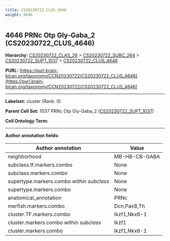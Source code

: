 ```yaml
---
title: CS20230722_CLUS_4646
weight: 4646
---
```

## 4646 PRNc Otp Gly-Gaba_2 (CS20230722_CLUS_4646)
<b>Hierarchy: </b>
[CS20230722_CLAS_26](../CS20230722_CLAS_26) >
[CS20230722_SUBC_264](../CS20230722_SUBC_264) >
[CS20230722_SUPT_1037](../CS20230722_SUPT_1037) >
[CS20230722_CLUS_4646](../CS20230722_CLUS_4646)

**PURL:** [https://purl.brain-bican.org/taxonomy/CCN20230722/CS20230722_CLUS_4646](https://purl.brain-bican.org/taxonomy/CCN20230722/CS20230722_CLUS_4646)

---


**Labelset:** cluster (Rank: 0)

**Parent Cell Set:** 1037 PRNc Otp Gly-Gaba_2 ([CS20230722_SUPT_1037](../CS20230722_SUPT_1037))



**Cell Ontology Term:** 

[MARKER GENES.]: #


---

[TRANSFERRED ANNOTATIONS.]: #


[AUTHOR ANNOTATION FIELDS.]: #


**Author annotation fields:**

| Author annotation | Value |
|-------------------|-------|
|neighborhood|MB-HB-CB-GABA|
|subclass.tf.markers.combo|None|
|subclass.markers.combo|None|
|supertype.markers.combo _within subclass_|None|
|supertype.markers.combo|None|
|anatomical_annotation|PRNc|
|merfish.markers.combo|Dcn,Pax8,Th|
|cluster.TF.markers.combo|Ikzf1,Nkx6-1|
|cluster.markers.combo _within subclass_|Ikzf1|
|cluster.markers.combo|Ikzf1,Nkx6-1|
